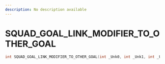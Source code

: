 ```yaml
---
description: No description available 
---
```


# SQUAD_GOAL_LINK_MODIFIER_TO_OTHER_GOAL

```cpp
int SQUAD_GOAL_LINK_MODIFIER_TO_OTHER_GOAL(int _Unk0, int _Unk1, int _Unk2);
```